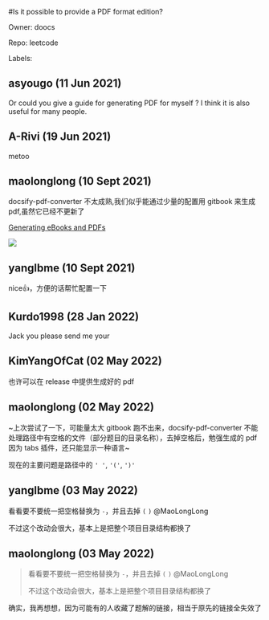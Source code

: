 #Is it possible to provide a PDF format edition?

Owner: doocs

Repo: leetcode

Labels: 

## asyougo (11 Jun 2021)

Or could you give a guide for generating PDF for myself ? I think it is also useful for many people.

## A-Rivi (19 Jun 2021)

metoo

## maolonglong (10 Sept 2021)

docsify-pdf-converter 不太成熟,我们似乎能通过少量的配置用 gitbook 来生成 pdf,虽然它已经不更新了

[Generating eBooks and PDFs](https://github.com/GitbookIO/gitbook/blob/master/docs/ebook.md)

![](https://user-images.githubusercontent.com/50797868/132800995-f08da4dd-dd9c-4dee-a7be-eaaf62d138fd.png)

## yanglbme (10 Sept 2021)

nice👍，方便的话帮忙配置一下

## Kurdo1998 (28 Jan 2022)

Jack you please send me your 

## KimYangOfCat (02 May 2022)

也许可以在 release 中提供生成好的 pdf

## maolonglong (02 May 2022)

~上次尝试了一下，可能量太大 gitbook 跑不出来，docsify-pdf-converter 不能处理路径中有空格的文件（部分题目的目录名称），去掉空格后，勉强生成的 pdf 因为 tabs 插件，还只能显示一种语言~

现在的主要问题是路径中的 `' '`, `'('`, `')'`

## yanglbme (03 May 2022)

看看要不要统一把空格替换为 `-`，并且去掉 `(` `)` @MaoLongLong 

不过这个改动会很大，基本上是把整个项目目录结构都换了

## maolonglong (03 May 2022)

> 看看要不要统一把空格替换为 `-`，并且去掉 `(` `)` @MaoLongLong
> 
> 不过这个改动会很大，基本上是把整个项目目录结构都换了

确实，我再想想，因为可能有的人收藏了题解的链接，相当于原先的链接全失效了

